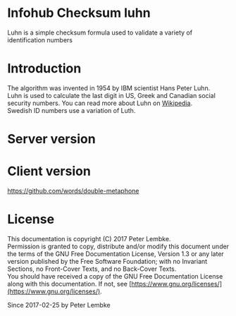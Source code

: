 # Infohub Checksum luhn
Luhn is a simple checksum formula used to validate a variety of identification numbers  

# Introduction
The algorithm was invented in 1954 by IBM scientist Hans Peter Luhn.  
Luhn is used to calculate the last digit in US, Greek and Canadian social security numbers. You can read more about Luhn on <a href="https://en.wikipedia.org/wiki/Luhn_algorithm" target="_blank">Wikipedia</a>.  
Swedish ID numbers use a variation of Luth.  

# Server version
  

# Client version
https://github.com/words/double-metaphone  

# License
This documentation is copyright (C) 2017 Peter Lembke.  
Permission is granted to copy, distribute and/or modify this document under the terms of the GNU Free Documentation License, Version 1.3 or any later version published by the Free Software Foundation; with no Invariant Sections, no Front-Cover Texts, and no Back-Cover Texts.  
You should have received a copy of the GNU Free Documentation License along with this documentation. If not, see [https://www.gnu.org/licenses/](https://www.gnu.org/licenses/).  

Since 2017-02-25 by Peter Lembke  
